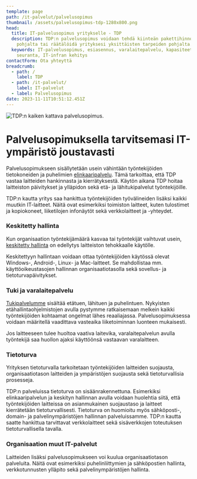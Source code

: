 ```yaml
---
template: page
path: /it-palvelut/palvelusopimus
thumbnail: /assets/palvelusopimus-tdp-1280x800.png
head:
  title: IT-palvelusopimus yritykselle - TDP
  description: TDP:n palvelusopimus voidaan tehdä kiinteän pakettihinnoittelun
    pohjalta tai räätälöidä yrityksesi yksittäisten tarpeiden pohjalta.
  keywords: IT-palvelusopimus, esiasennus, varalaitepalvelu, kapasiteetin
    seuranta, IT-infran kehitys
contactForm: Ota yhteyttä
breadcrumb:
  - path: /
    label: TDP
  - path: /it-palvelut/
    label: IT-palvelut
  - label: Palvelusopimus
date: 2023-11-11T10:51:12.451Z
---
```

![TDP:n kaiken kattava palvelusopimus.](/assets/palvelusopimus-tdp-1280x800.png)

# Palvelusopimuksella tarvitsemasi IT-ympäristö joustavasti

Palvelusopimukseen sisällytetään usein vähintään työntekijöiden tietokoneiden ja puhelimien <a href="/it-palvelut/elinkaaripalvelu">elinkaaripalvelu</a>. Tämä tarkoittaa, että TDP vastaa laitteiden hankinnasta ja kierrätyksestä. Käytön aikana TDP hoitaa laitteiston päivitykset ja ylläpidon sekä etä- ja lähitukipalvelut työntekijöille.

TDP:n kautta yritys saa hankittua työntekijöiden työvälineiden lisäksi kaikki muutkin IT-laitteet. Näitä ovat esimerkiksi toimiston laitteet, kuten tulostimet ja kopiokoneet, liiketilojen infonäytöt sekä verkkolaitteet ja -yhteydet. 

### Keskitetty hallinta

Kun organisaation työntekijämäärä kasvaa tai työntekijät vaihtuvat usein, <a href="/it-palvelut/keskitetty-hallinta">keskitetty hallinta</a> on edellytys laitteiston tehokkaalle käytölle. 

Keskitettyyn hallintaan voidaan ottaa työntekijöiden käytössä olevat Windows-, Android-, Linux- ja Mac-laitteet. Se mahdollistaa mm. käyttöoikeustasojen hallinnan organisaatiotasolla sekä sovellus- ja tietoturvapäivitykset.

### Tuki ja varalaitepalvelu

<a href="/it-palvelut/tuki-ja-huolto">Tukipalvelumme</a> sisältää etätuen, lähituen ja puhelintuen. Nykyisten etähallintaohjelmistojen avulla pystymme ratkaisemaan melkein kaikki työntekijöiden kohtaamat ongelmat lähes reaaliajassa. Palvelusopimuksessa voidaan määritellä vaadittava vasteaika liiketoiminnan luonteen mukaisesti.

Jos laitteeseen tulee huoltoa vaativa laitevika, varalaitepalvelun avulla työntekijä saa huollon ajaksi käyttöönsä vastaavan varalaitteen.

### Tietoturva

Yrityksen tietoturvalla tarkoitetaan työntekijöiden laitteiden suojausta, organisaatiotason laitteiden ja ympäristöjen suojausta sekä tietoturvallisia prosesseja. 

TDP:n palveluissa tietoturva on sisäänrakennettuna. Esimerkiksi elinkaaripalvelun ja keskityn hallinnan avulla voidaan huolehtia siitä, että työntekijöiden laitteissa on asianmukainen suojaustaso ja laitteet kierrätetään tietoturvallisesti. Tietoturva on huomioitu myös sähköposti-, domain- ja palvelinympäristöjen hallinnan palveluissamme. TDP:n kautta saatte hankittua tarvittavat verkkolaitteet sekä sisäverkkojen toteutuksen tietoturvallisella tavalla.

### Organisaation muut IT-palvelut

Laitteiden lisäksi palvelusopimukseen voi kuulua organisaatiotason palveluita. Näitä ovat esimerkiksi puhelinliittymien ja sähköpostien hallinta, verkkotunnusten ylläpito sekä palvelinympäristöjen hallinta.